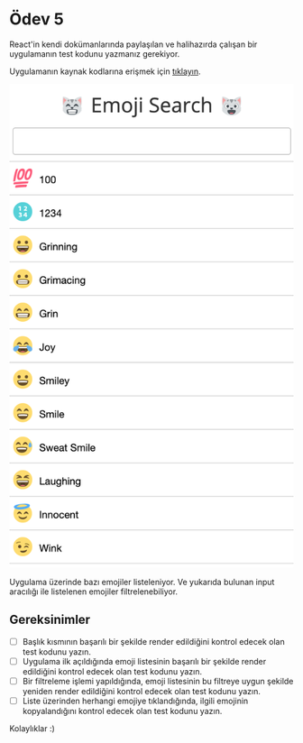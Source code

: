 # Ödev 5

React'in kendi dokümanlarında paylaşılan ve halihazırda çalışan bir uygulamanın test kodunu yazmanız gerekiyor.

Uygulamanın kaynak kodlarına erişmek için [tıklayın](https://github.com/ahfarmer/emoji-search).


![preview](./figures/preview.png)

Uygulama üzerinde bazı emojiler listeleniyor. Ve yukarıda bulunan input aracılığı ile listelenen emojiler filtrelenebiliyor.

## Gereksinimler
- [ ] Başlık kısmının başarılı bir şekilde render edildiğini kontrol edecek olan test kodunu yazın.
- [ ] Uygulama ilk açıldığında emoji listesinin başarılı bir şekilde render edildiğini kontrol edecek olan test kodunu yazın.
- [ ] Bir filtreleme işlemi yapıldığında, emoji listesinin bu filtreye uygun şekilde yeniden render edildiğini kontrol edecek olan test kodunu yazın.
- [ ] Liste üzerinden herhangi emojiye tıklandığında, ilgili emojinin kopyalandığını kontrol edecek olan test kodunu yazın.

Kolaylıklar :)
